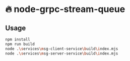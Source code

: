 # 🔥 node-grpc-stream-queue

## Usage

```bash
npm install
npm run build
node .\services\msg-client-service\build\index.mjs
node .\services\msg-server-service\build\index.mjs
```
